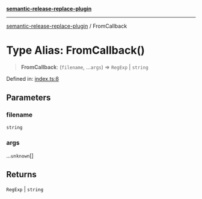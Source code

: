 [**semantic-release-replace-plugin**](../README.md)

***

[semantic-release-replace-plugin](../README.md) / FromCallback

# Type Alias: FromCallback()

> **FromCallback**: (`filename`, ...`args`) => `RegExp` \| `string`

Defined in: [index.ts:8](https://github.com/centralnicgroup-opensource/rtldev-middleware-semantic-release-replace-plugin/blob/3c967f53ff3edf273839579fb756410beeb0ef7d/src/index.ts#L8)

## Parameters

### filename

`string`

### args

...`unknown`[]

## Returns

`RegExp` \| `string`
